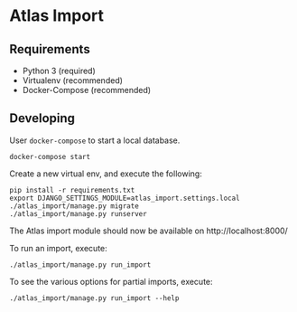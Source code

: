 Atlas Import
============


Requirements
------------

* Python 3 (required)
* Virtualenv (recommended)
* Docker-Compose (recommended)


Developing
----------

User `docker-compose` to start a local database. 

	docker-compose start


Create a new virtual env, and execute the following:

	pip install -r requirements.txt
	export DJANGO_SETTINGS_MODULE=atlas_import.settings.local
	./atlas_import/manage.py migrate
	./atlas_import/manage.py runserver
	

The Atlas import module should now be available on http://localhost:8000/

To run an import, execute:

	./atlas_import/manage.py run_import

To see the various options for partial imports, execute:

	./atlas_import/manage.py run_import --help
	

